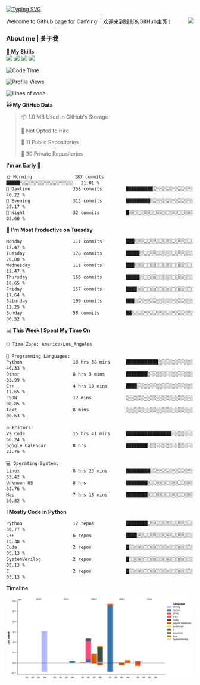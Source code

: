 [![Typing SVG](https://readme-typing-svg.herokuapp.com?size=25&duration=3500&color=00FFFF&vCenter=true&width=250&height=40&lines=Hi+Welcome+%F0%9F%91%8B%F0%9F%8F%BB;I'm+CanYing|残影)](https://git.io/typing-svg)

<a href="#">
  <img align="right" src="https://github-readme-stats.vercel.app/api?username=CanYing0913&count_private=true&rank_icon=github&show_icons=true&bg_color=15,f2f7fd,E0EAFC&" />
</a>

Welcome to Github page for CanYing! | 欢迎来到残影的GitHub主页！

### About me | 关于我

🌟 **My Skills**  
![](https://img.shields.io/badge/-C-A8B9CC?style=flat-square&logo=C&logoColor=fff)
![](https://img.shields.io/badge/-C++-00599C?style=flat-square&logo=Cpp&logoColor=fff)
![](https://img.shields.io/badge/-Python-3776AB?style=flat-square&logo=Python&logoColor=fff)
![](https://img.shields.io/badge/-Linux-000000?style=flat-square&logo=Linux&logoColor=fff)

<!--START_SECTION:waka-->
![Code Time](http://img.shields.io/badge/Code%20Time-180%20hrs%2033%20mins-blue)

![Profile Views](http://img.shields.io/badge/Profile%20Views-1-blue)

![Lines of code](https://img.shields.io/badge/From%20Hello%20World%20I%27ve%20Written-7.1%20million%20lines%20of%20code-blue)

**🐱 My GitHub Data** 

> 📦 1.0 MB Used in GitHub's Storage 
 > 
> 🚫 Not Opted to Hire
 > 
> 📜 11 Public Repositories 
 > 
> 🔑 30 Private Repositories 
 > 
**I'm an Early 🐤** 

```text
🌞 Morning                187 commits         █████░░░░░░░░░░░░░░░░░░░░   21.01 % 
🌆 Daytime                358 commits         ██████████░░░░░░░░░░░░░░░   40.22 % 
🌃 Evening                313 commits         █████████░░░░░░░░░░░░░░░░   35.17 % 
🌙 Night                  32 commits          █░░░░░░░░░░░░░░░░░░░░░░░░   03.60 % 
```
📅 **I'm Most Productive on Tuesday** 

```text
Monday                   111 commits         ███░░░░░░░░░░░░░░░░░░░░░░   12.47 % 
Tuesday                  178 commits         █████░░░░░░░░░░░░░░░░░░░░   20.00 % 
Wednesday                111 commits         ███░░░░░░░░░░░░░░░░░░░░░░   12.47 % 
Thursday                 166 commits         █████░░░░░░░░░░░░░░░░░░░░   18.65 % 
Friday                   157 commits         ████░░░░░░░░░░░░░░░░░░░░░   17.64 % 
Saturday                 109 commits         ███░░░░░░░░░░░░░░░░░░░░░░   12.25 % 
Sunday                   58 commits          ██░░░░░░░░░░░░░░░░░░░░░░░   06.52 % 
```


📊 **This Week I Spent My Time On** 

```text
🕑︎ Time Zone: America/Los_Angeles

💬 Programming Languages: 
Python                   10 hrs 58 mins      ████████████░░░░░░░░░░░░░   46.33 % 
Other                    8 hrs 3 mins        ████████░░░░░░░░░░░░░░░░░   33.99 % 
C++                      4 hrs 10 mins       ████░░░░░░░░░░░░░░░░░░░░░   17.65 % 
JSON                     12 mins             ░░░░░░░░░░░░░░░░░░░░░░░░░   00.85 % 
Text                     8 mins              ░░░░░░░░░░░░░░░░░░░░░░░░░   00.63 % 

🔥 Editors: 
VS Code                  15 hrs 41 mins      █████████████████░░░░░░░░   66.24 % 
Google Calendar          8 hrs               ████████░░░░░░░░░░░░░░░░░   33.76 % 

💻 Operating System: 
Linux                    8 hrs 23 mins       █████████░░░░░░░░░░░░░░░░   35.42 % 
Unknown OS               8 hrs               ████████░░░░░░░░░░░░░░░░░   33.76 % 
Mac                      7 hrs 18 mins       ████████░░░░░░░░░░░░░░░░░   30.82 % 
```

**I Mostly Code in Python** 

```text
Python                   12 repos            ████████░░░░░░░░░░░░░░░░░   30.77 % 
C++                      6 repos             ████░░░░░░░░░░░░░░░░░░░░░   15.38 % 
Cuda                     2 repos             █░░░░░░░░░░░░░░░░░░░░░░░░   05.13 % 
SystemVerilog            2 repos             █░░░░░░░░░░░░░░░░░░░░░░░░   05.13 % 
C                        2 repos             █░░░░░░░░░░░░░░░░░░░░░░░░   05.13 % 
```



**Timeline**

![Lines of Code chart](https://raw.githubusercontent.com/CanYing0913/CanYing0913/master/assets/bar_graph.png)


<!--END_SECTION:waka-->
